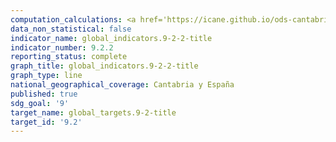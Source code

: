 ```yaml
---
computation_calculations: <a href='https://icane.github.io/ods-cantabria/assets/pdf/9.2.2.1.pdf' target='_blank'>Proporción de personas ocupadas en el sector manufacturero</a><br><a href='https://icane.github.io/ods-cantabria/assets/pdf/9.2.2.2.pdf' target='_blank'>Empleo del sector manufacturero en proporción al empleo total (personas empleadas)</a><br><a href='https://icane.github.io/ods-cantabria/assets/pdf/9.2.2.2_1.pdf' target='_blank'>Empleo del sector manufacturero en proporción al empleo total (horas trabajadas)</a>
data_non_statistical: false
indicator_name: global_indicators.9-2-2-title
indicator_number: 9.2.2
reporting_status: complete
graph_title: global_indicators.9-2-2-title
graph_type: line
national_geographical_coverage: Cantabria y España
published: true
sdg_goal: '9'
target_name: global_targets.9-2-title
target_id: '9.2'
---
```

